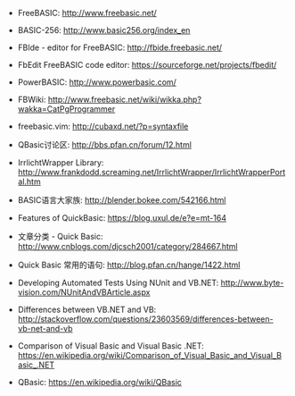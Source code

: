 * FreeBASIC: http://www.freebasic.net/
* BASIC-256: http://www.basic256.org/index_en
* FBIde - editor for FreeBASIC: http://fbide.freebasic.net/
* FbEdit FreeBASIC code editor: https://sourceforge.net/projects/fbedit/
* PowerBASIC: http://www.powerbasic.com/
* FBWiki: http://www.freebasic.net/wiki/wikka.php?wakka=CatPgProgrammer

* freebasic.vim: http://cubaxd.net/?p=syntaxfile 

* QBasic讨论区: http://bbs.pfan.cn/forum/12.html

* IrrlichtWrapper Library: http://www.frankdodd.screaming.net/IrrlichtWrapper/IrrlichtWrapperPortal.htm

* BASIC语言大家族: http://blender.bokee.com/542166.html

* Features of QuickBasic: https://blog.uxul.de/e?e=mt-164

* 文章分类 - Quick Basic: http://www.cnblogs.com/djcsch2001/category/284667.html
* Quick Basic 常用的语句: http://blog.pfan.cn/hange/1422.html
* Developing Automated Tests Using NUnit and VB.NET: http://www.byte-vision.com/NUnitAndVBArticle.aspx
* Differences between VB.NET and VB: http://stackoverflow.com/questions/23603569/differences-between-vb-net-and-vb
* Comparison of Visual Basic and Visual Basic .NET: https://en.wikipedia.org/wiki/Comparison_of_Visual_Basic_and_Visual_Basic_.NET
* QBasic: https://en.wikipedia.org/wiki/QBasic
